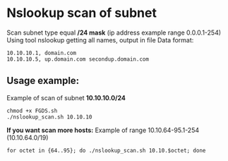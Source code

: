 # Nslookup scan of subnet
Scan subnet type equal **/24 mask** (ip address example range 0.0.0.1-254)
Using tool nslookup getting all names, output in file
Data format:
```
10.10.10.1, domain.com
10.10.10.5, up.domain.com secondup.domain.com
```

Usage example:
--------------
Example of scan of subnet **10.10.10.0/24**
```
chmod +x FGDS.sh
./nslookup_scan.sh 10.10.10
```

**If you want scan more hosts:**
Example of range 10.10.64-95.1-254 (10.10.64.0/19)
```
for octet in {64..95}; do ./nslookup_scan.sh 10.10.$octet; done
```

